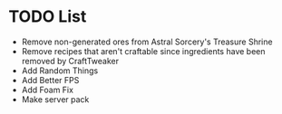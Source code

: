 # TODO List
* Remove non-generated ores from Astral Sorcery's Treasure Shrine
* Remove recipes that aren't craftable since ingredients have been removed by CraftTweaker
* Add Random Things
* Add Better FPS
* Add Foam Fix
* Make server pack
